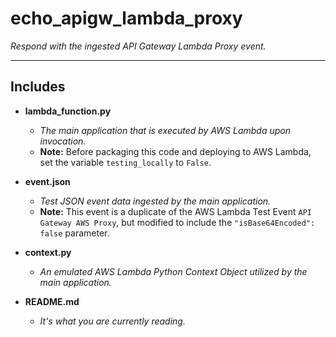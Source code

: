 # echo_apigw_lambda_proxy

*Respond with the ingested API Gateway Lambda Proxy event.*

----

## Includes

* **lambda_function.py**
  * *The main application that is executed by AWS Lambda upon invocation.*
  * **Note:** Before packaging this code and deploying to AWS Lambda, set the variable `testing_locally` to `False`.

* **event.json**
  * *Test JSON event data ingested by the main application.*
  * **Note:** This event is a duplicate of the AWS Lambda Test Event `API Gateway AWS Proxy`, but modified to include the `"isBase64Encoded": false` parameter.

* **context.py**
  * *An emulated AWS Lambda Python Context Object utilized by the main application.*

* **README.md**
  * *It's what you are currently reading.*